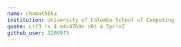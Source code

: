 ```yaml
---
name: chamathEka
institution: University of Colombo School of Computing
quote: L!f3 !s 4 m4r47h0n n0t 4 5pr!n7
github_user: 1209973
---
```

